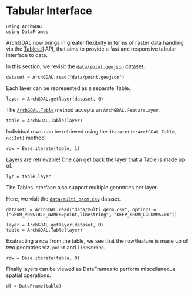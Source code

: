 # Tabular Interface

```@setup tables
using ArchGDAL
using DataFrames
```

ArchGDAL now brings in greater flexibilty in terms of raster data handling via the [Tables.jl](https://github.com/JuliaData/Tables.jl) API, that aims to provide a fast and responsive tabular interface to data.

In this section, we revisit the [`data/point.geojson`](https://github.com/yeesian/ArchGDALDatasets/blob/307f8f0e584a39a050c042849004e6a2bd674f99/data/point.geojson) dataset.

```@example tables
dataset = ArchGDAL.read("data/point.geojson")
```

Each layer can be represented as a separate Table.

```@example tables
layer = ArchGDAL.getlayer(dataset, 0)
```

The [`ArchGDAL.Table`](@ref) method accepts an `ArchGDAL.FeatureLayer`.
```@example tables
table = ArchGDAL.Table(layer)
```

Individual rows can be retrieved using the `iterate(t::ArchGDAL.Table, n::Int)` method.

```@example tables
row = Base.iterate(table, 1)
```

Layers are retrievable!
One can get back the layer that a Table is made up of.
```@example tables
lyr = table.layer
```

The Tables interface also support multiple geomtries per layer.

Here, we visit the [`data/multi_geom.csv`](https://github.com/yeesian/ArchGDALDatasets/blob/master/data/multi_geom.csv)      dataset.

```@example tables
dataset1 = ArchGDAL.read("data/multi_geom.csv", options = ["GEOM_POSSIBLE_NAMES=point,linestring", "KEEP_GEOM_COLUMNS=NO"])

layer = ArchGDAL.getlayer(dataset, 0)
table = ArchGDAL.Table(layer)
```

Exatracting a row from the table, we see that the row/feature is made up of two geomtries viz. `point` and `linestring`.
```@example tables
row = Base.iterate(table, 0)
```

Finally layers can be viewed as DataFrames to perform miscellaneous spatial operations.
```@example tables
df = DataFrame(table)
```
